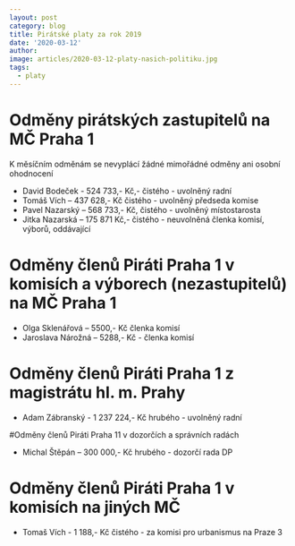 ```yaml
---
layout: post
category: blog
title: Pirátské platy za rok 2019
date: '2020-03-12'
author: 
image: articles/2020-03-12-platy-nasich-politiku.jpg
tags:
  - platy
---
```


# Odměny pirátských zastupitelů na MČ Praha 1

K měsíčním odměnám se nevyplácí žádné mimořádné odměny ani osobní ohodnocení

- David Bodeček - 524 733,- Kč,- čistého - uvolněný radní 
- Tomáš Vích – 437 628,- Kč čistého - uvolněný předseda komise 
- Pavel  Nazarský –  568 733,- Kč, čistého  - uvolněný místostarosta 
- Jitka Nazarská – 175 871 Kč,- čistého - neuvolněná členka komisí, výborů, oddávající 

# Odměny členů Piráti Praha 1 v komisích a výborech (nezastupitelů) na MČ Praha 1

- Olga Sklenářová – 5500,- Kč  členka komisí 
- Jaroslava Nárožná – 5288,- Kč - členka komisí

# Odměny členů Piráti Praha 1 z magistrátu hl. m. Prahy
- Adam Zábranský - 1 237 224,- Kč hrubého -  uvolněný radní 

#Odměny členů Piráti Praha 11 v dozorčích a správních radách
- Michal Štěpán – 300 000,- Kč hrubého - dozorčí rada DP

# Odměny členů Piráti Praha 1 v komisích na jiných MČ
- Tomaš Vích -  1 188,- Kč čistého - za komisi pro urbanismus na Praze 3 
